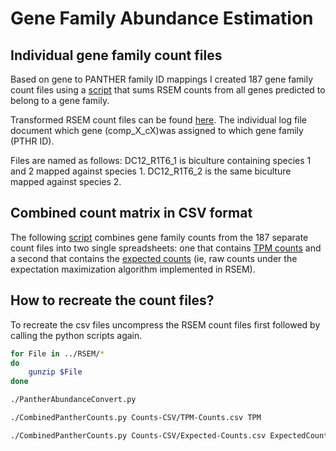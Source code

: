 Gene Family Abundance Estimation
================================

Individual gene family count files
----------------------------------

Based on gene to PANTHER family ID mappings I created 187 gene family count files 
using a [script](https://github.com/bastodian/Dimensions/blob/master/Annotation/GeneFamily-Annotation/PantherAbundances/PantherAbundanceConvert.py) that sums RSEM counts from all genes predicted to belong to a gene family.

Transformed RSEM count files can be found [here](https://github.com/bastodian/Dimensions/tree/master/Annotation/GeneFamily-Annotation/PantherAbundances/GeneFamilyCounts).
The individual log file document which gene (comp_X_cX)was assigned to which gene
family (PTHR ID).

Files are named as follows: DC12_R1T6_1 is biculture containing species 1 and 2
mapped against species 1. DC12_R1T6_2 is the same biculture mapped against species
2.

Combined count matrix in CSV format
----------------------------------

The following [script](https://github.com/bastodian/Dimensions/blob/master/Annotation/GeneFamily-Annotation/PantherAbundances/CombinedPantherCounts.py) combines gene family counts from the 187 separate count files 
into two single spreadsheets: one that contains [TPM counts](https://github.com/bastodian/Dimensions/blob/master/Annotation/GeneFamily-Annotation/PantherAbundances/Counts-CSV/TPM-Counts.csv) and a second that
contains the [expected counts](https://github.com/bastodian/Dimensions/blob/master/Annotation/GeneFamily-Annotation/PantherAbundances/Counts-CSV/Expected-Counts.csv) (ie, raw counts under the expectation maximization
algorithm implemented in RSEM).

How to recreate the count files?
--------------------------------

To recreate the csv files uncompress the RSEM count files first followed by calling the python
scripts again.

```bash
for File in ../RSEM/*
do
    gunzip $File
done

./PantherAbundanceConvert.py

./CombinedPantherCounts.py Counts-CSV/TPM-Counts.csv TPM

./CombinedPantherCounts.py Counts-CSV/Expected-Counts.csv ExpectedCount
```
